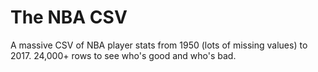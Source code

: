 # The NBA CSV

A massive CSV of NBA player stats from 1950 (lots of missing values) to 2017. 24,000+ rows to see who's good and who's bad.
